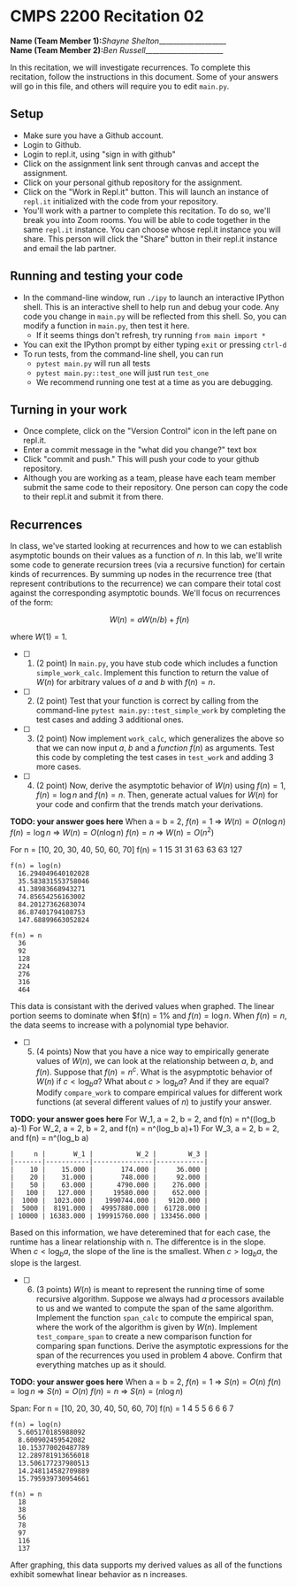 # CMPS 2200  Recitation 02

**Name (Team Member 1):**_Shayne Shelton____________________  
**Name (Team Member 2):**_Ben Russell_______________________

In this recitation, we will investigate recurrences. 
To complete this recitation, follow the instructions in this document. Some of your answers will go in this file, and others will require you to edit `main.py`.


## Setup
- Make sure you have a Github account.
- Login to Github.
- Login to repl.it, using "sign in with github"
- Click on the assignment link sent through canvas and accept the assignment.
- Click on your personal github repository for the assignment.
- Click on the "Work in Repl.it" button. This will launch an instance of `repl.it` initialized with the code from your repository.
- You'll work with a partner to complete this recitation. To do so, we'll break you into Zoom rooms. You will be able to code together in the same `repl.it` instance. You can choose whose repl.it instance you will share. This person will click the "Share" button in their repl.it instance and email the lab partner.

## Running and testing your code
- In the command-line window, run `./ipy` to launch an interactive IPython shell. This is an interactive shell to help run and debug your code. Any code you change in `main.py` will be reflected from this shell. So, you can modify a function in `main.py`, then test it here.
  + If it seems things don't refresh, try running `from main import *`
- You can exit the IPython prompt by either typing `exit` or pressing `ctrl-d`
- To run tests, from the command-line shell, you can run
  + `pytest main.py` will run all tests
  + `pytest main.py::test_one` will just run `test_one`
  + We recommend running one test at a time as you are debugging.

## Turning in your work

- Once complete, click on the "Version Control" icon in the left pane on repl.it.
- Enter a commit message in the "what did you change?" text box
- Click "commit and push." This will push your code to your github repository.
- Although you are working as a team, please have each team member submit the same code to their repository. One person can copy the code to their repl.it and submit it from there.

## Recurrences

In class, we've started looking at recurrences and how to we can establish asymptotic bounds on their values as a function of $n$. In this lab, we'll write some code to generate recursion trees (via a recursive function) for certain kinds of recurrences. By summing up nodes in the recurrence tree (that represent contributions to the recurrence) we can compare their total cost against the corresponding asymptotic bounds. We'll focus on  recurrences of the form:

$$ W(n) = aW(n/b) + f(n) $$

where $W(1) = 1$.

- [ ] 1. (2 point) In `main.py`, you have stub code which includes a function `simple_work_calc`. Implement this function to return the value of $W(n)$ for arbitrary values of $a$ and $b$ with $f(n)=n$.

- [ ] 2. (2 point) Test that your function is correct by calling from the command-line `pytest main.py::test_simple_work` by completing the test cases and adding 3 additional ones.

- [ ] 3. (2 point) Now implement `work_calc`, which generalizes the above so that we can now input $a$, $b$ and a *function* $f(n)$ as arguments. Test this code by completing the test cases in `test_work` and adding 3 more cases.

- [ ] 4. (2 point) Now, derive the asymptotic behavior of $W(n)$ using $f(n) = 1$, $f(n) = \log n$ and $f(n) = n$. Then, generate actual values for $W(n)$ for your code and confirm that the trends match your derivations.

**TODO: your answer goes here**
  When a = b = 2,
    $f(n) = 1$ => $W(n) = O(n\log n)$
    $f(n) = \log n$ => $W(n) = O(n\log n)$
    $f(n) = n$ => $W(n) = O(n^2)$
    
  For n = [10, 20, 30, 40, 50, 60, 70]
    f(n) = 1
      15
      31
      31
      63
      63
      63
      127
      
    f(n) = log(n)
      16.294049640102028
      35.583831553758046
      41.38983668943271
      74.85654256163002
      84.20127362683074
      86.87401794108753
      147.68899663052824
    
    f(n) = n
      36
      92
      128
      224
      276
      316
      464
  
  This data is consistant with the derived values when graphed. The linear portion seems to dominate when $f(n) = 1% and $f(n) = \log n$. When $f(n) = n$, the data seems to increase with a polynomial type behavior.

- [ ] 5. (4 points) Now that you have a nice way to empirically generate values of $W(n)$, we can look at the relationship between $a$, $b$, and $f(n)$. Suppose that $f(n) = n^c$. What is the asypmptotic behavior of $W(n)$ if $c < \log_b a$? What about $c > \log_b a$? And if they are equal? Modify `compare_work` to compare empirical values for different work functions (at several different values of $n$) to justify your answer. 

**TODO: your answer goes here**
  For W_1, a = 2, b = 2, and f(n) = n^((log_b a)-1)
  For W_2, a = 2, b = 2, and f(n) = n^(log_b a)+1)
  For W_3, a = 2, b = 2, and f(n) = n^(log_b a)
  
    |     n |       W_1 |           W_2 |        W_3 |
    |-------|-----------|---------------|------------|
    |    10 |    15.000 |       174.000 |     36.000 |
    |    20 |    31.000 |       748.000 |     92.000 |
    |    50 |    63.000 |      4790.000 |    276.000 |
    |   100 |   127.000 |     19580.000 |    652.000 |
    |  1000 |  1023.000 |   1990744.000 |   9120.000 |
    |  5000 |  8191.000 |  49957880.000 |  61728.000 |
    | 10000 | 16383.000 | 199915760.000 | 133456.000 |
  
  Based on this information, we have deteremined that for each case, the runtime has a linear relationship with n. The differentce is in the slope. When $c < \log_b a$, the slope of the line is the smallest. When $c > \log_b a$, the slope is the largest.

- [ ] 6. (3 points) $W(n)$ is meant to represent the running time of some recursive algorithm. Suppose we always had $a$ processors available to us and we wanted to compute the span of the same algorithm. Implement the function `span_calc` to compute the empirical span, where the work of the algorithm is given by $W(n)$. Implement `test_compare_span` to create a new comparison function for comparing span functions. Derive the asymptotic expressions for the span of the recurrences you used in problem 4 above. Confirm that everything matches up as it should. 

**TODO: your answer goes here**
  When a = b = 2,
    $f(n) = 1$ => $S(n) = O(n)$
    $f(n) = \log n$ => $S(n) = O(n)$
    $f(n) = n$ => $S(n) = (n\log n)$
  
  Span:
  For n = [10, 20, 30, 40, 50, 60, 70]
    f(n) = 1
      4
      5
      5
      6
      6
      6
      7
    
    f(n) = log(n)
      5.605170185988092
      8.600902459542082
      10.153770020487789
      12.289781913656018
      13.506177237980513
      14.248114582709889
      15.795939730954661
    
    f(n) = n
      18
      38
      56
      78
      97
      116
      137
  
  After graphing, this data supports my derived values as all of the functions exhibit somewhat linear behavior as n increases.